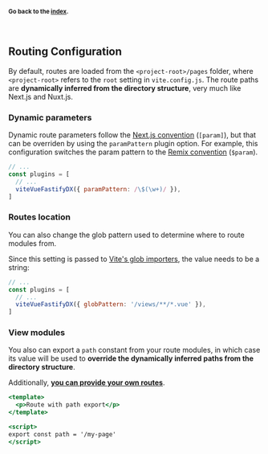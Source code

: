 <sub>**Go back to the [index](https://github.com/fastify/fastify-dx/blob/main/packages/fastify-dx-svelte/README.md).**</sub>

<br>

## Routing Configuration

By default, routes are loaded from the `<project-root>/pages` folder, where `<project-root>` refers to the `root` setting in `vite.config.js`. The route paths are **dynamically inferred from the directory structure**, very much like Next.js and Nuxt.js.

### Dynamic parameters

Dynamic route parameters follow the [Next.js convention](https://nextjs.org/docs/basic-features/pages#pages-with-dynamic-routes) (`[param]`), but that can be overriden by using the `paramPattern` plugin option. For example, this configuration switches the param pattern to the [Remix convention](https://remix.run/docs/en/v1/guides/routing#dynamic-segments) (`$param`).

```js
// ...
const plugins = [
  // ...
  viteVueFastifyDX({ paramPattern: /\$(\w+)/ }),
]
```

### Routes location

You can also change the glob pattern used to determine where to route modules from. 

Since this setting is passed to [Vite's glob importers](https://vitejs.dev/guide/features.html#glob-import), the value needs to be a string:

```js
// ...
const plugins = [
  // ...
  viteVueFastifyDX({ globPattern: '/views/**/*.vue' }),
]
```

### View modules

You also can export a `path` constant from your route modules, in which case its value will be used to **override the dynamically inferred paths from the directory structure**. 

Additionally, [**you can provide your own routes**](https://github.com/fastify/fastify-dx/tree/dev/packages/fastify-dx-svelte#dxroutesjs).

```jsx
<template>
  <p>Route with path export</p>
</template>

<script>
export const path = '/my-page'
</script>
```
